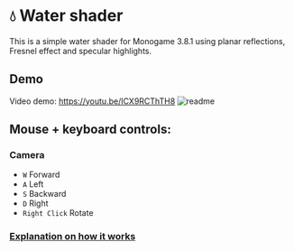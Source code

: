 # 💧 Water shader
This is a simple water shader for Monogame 3.8.1 using planar reflections, Fresnel effect and specular highlights.

## Demo
Video demo: https://youtu.be/ICX9RCThTH8
![readme](https://github.com/gabdigiorgio/water/assets/102607654/a732f7f0-8085-465a-938c-9d0ed93ccc6e)


## Mouse + keyboard controls:
### Camera
- `W` Forward
- `A` Left
- `S` Backward
- `D` Right
- `Right Click` Rotate

### [Explanation on how it works](https://medium.com/@gabriel.enrique.digiorgio/how-to-create-water-shader-in-monogame-xna-0a7e82092c85)
